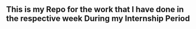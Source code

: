 ## This is my Repo for the work that I have done in the respective week During my Internship Period
